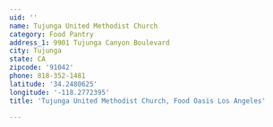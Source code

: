 ```yaml
---
uid: ''
name: Tujunga United Methodist Church
category: Food Pantry
address_1: 9901 Tujunga Canyon Boulevard
city: Tujunga
state: CA
zipcode: '91042'
phone: 818-352-1481
latitude: '34.2480625'
longitude: '-118.2772395'
title: 'Tujunga United Methodist Church, Food Oasis Los Angeles'

---
```

